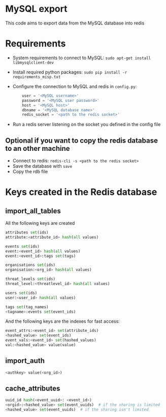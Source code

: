 MySQL export
============

This code aims to export data from the MySQL database into redis

# Requirements

* System requirements to connect to MySQL: `sudo apt-get install libmysqlclient-dev`
* Install required python packages: `sudo pip install -r requirements_misp.txt`
* Configure the connection to MySQL and redis in `config.py`:

    ```python
        user = '<MySQL username>'
        password = '<MySQL user password>'
        host = '<MySQL host>'
        dbname = '<MySQL database name>'
        redis_socket = '<path to the redis socket>'
    ```
* Run a redis server listening on the socket you defined in the config file

## Optional if you want to copy the redis database to an other machine

* Connect to redis: `redis-cli -s <path to the redis socket>`
* Save the database with `save`
* Copy the rdb file


# Keys created in the Redis database

## import\_all\_tables

All the following keys are created

``` python
attributes set(ids)
attribute:<attribute_id> hash(all values)
```

``` python
events set(ids)
event:<event_id> hash(all values)
event:<event_id>:tags set(tags)
```

``` python
organisations set(ids)
organisation:<org_id> hash(all values)
```

``` python
threat_levels set(ids)
threat_level:<threatlevel_id> hash(all values)
```

``` python
users set(ids)
user:<user_id> hash(all values)
```

``` python
tags set(tag_names)
<tagname>:events set(event_ids)
```

And the following keys are the indexes for fast access:

``` python
event_attrs:<event_id> set(attribute_ids)
<hashed_value> set(event_ids)
event_vals:<event_id> set(hashed_values)
val:<hashed_value> value(value)
```

## import\_auth

``` python
<authkey> value(<org_id>)
```

## cache\_attributes

``` python
uuid_id hash(<event_uuid>: <event_id>)
<orgid>:<hashed_value> set(event_uuids)  # if the sharing is limited
<hashed_value> set(event_uuids)  # if the sharing isn't limited
```



